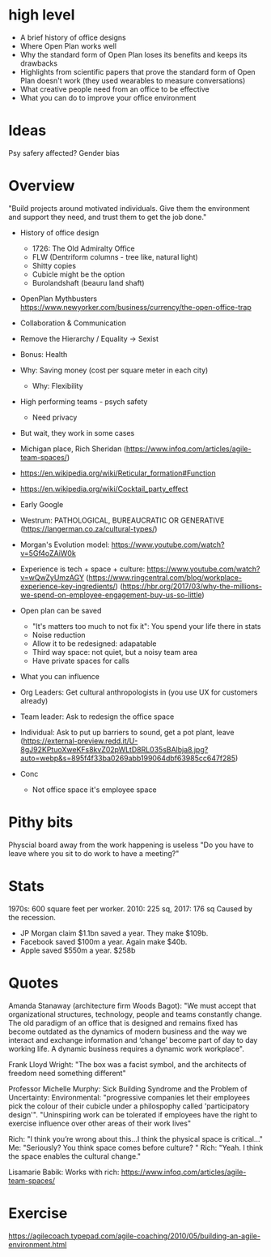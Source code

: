 # high level

* A brief history of office designs
* Where Open Plan works well
* Why the standard form of Open Plan loses its benefits and keeps its drawbacks
* Highlights from scientific papers that prove the standard form of Open Plan doesn't work (they used wearables to measure conversations)
* What creative people need from an office to be effective
* What you can do to improve your office environment

# Ideas

Psy safery affected?
Gender bias

# Overview

"Build projects around motivated individuals. Give them the environment and support they need, and trust them to get the job done."

* History of office design
  * 1726: The Old Admiralty Office
  * FLW (Dentriform columns - tree like, natural light)
   * Shitty copies
  * Cubicle might be the option
  * Burolandshaft (beauru land shaft)

* OpenPlan Mythbusters
https://www.newyorker.com/business/currency/the-open-office-trap
 * Collaboration & Communication
 * Remove the Hierarchy / Equality -> Sexist
 * Bonus: Health
 * Why: Saving money (cost per square meter in each city)
   * Why: Flexibility

* High performing teams - psych safety
  * Need privacy

* But wait, they work in some cases
 * Michigan place, Rich Sheridan (https://www.infoq.com/articles/agile-team-spaces/)
  * https://en.wikipedia.org/wiki/Reticular_formation#Function
  * https://en.wikipedia.org/wiki/Cocktail_party_effect
 * Early Google
 * Westrum: PATHOLOGICAL, BUREAUCRATIC OR GENERATIVE (https://langerman.co.za/cultural-types/)

* Morgan's Evolution model: https://www.youtube.com/watch?v=5Gf4oZAiW0k
 * Experience is tech + space + culture: https://www.youtube.com/watch?v=wQwZyUmzAGY
   (https://www.ringcentral.com/blog/workplace-experience-key-ingredients/)
   (https://hbr.org/2017/03/why-the-millions-we-spend-on-employee-engagement-buy-us-so-little)

* Open plan can be saved
  * "It's matters too much to not fix it": You spend your life there in stats
  * Noise reduction
  * Allow it to be redesigned: adapatable
  * Third way space: not quiet, but a noisy team area
  * Have private spaces for calls

* What you can influence
 * Org Leaders: Get cultural anthropologists in (you use UX for customers already)
 * Team leader: Ask to redesign the office space
 * Individual: Ask to put up barriers to sound, get a pot plant, leave (https://external-preview.redd.it/U-8gJ92KPtuoXweKFs8kvZ02pWLtD8RL035sBAlbja8.jpg?auto=webp&s=895f4f33ba0269abb199064dbf63985cc647f285)

* Conc
  * Not office space it's employee space

# Pithy bits

Physcial board away from the work happening is useless
"Do you have to leave where you sit to do work to have a meeting?"   

# Stats

1970s: 600 square feet per worker. 2010: 225 sq, 2017: 176 sq
Caused by the recession.
  * JP Morgan claim $1.1bn saved a year. They make $109b.
  * Facebook saved $100m a year. Again make $40b.
  * Apple saved $550m a year. $258b

# Quotes

Amanda Stanaway (architecture firm Woods Bagot): "We must accept that organizational structures, technology, people and teams constantly change. The old paradigm of an office that is designed and remains fixed has become outdated as the dynamics of modern business and the way we interact and exchange information and ‘change’ become part of day to day working life.  A dynamic business requires a dynamic work workplace".

Frank Lloyd Wright: "The box was a facist symbol, and the architects of freedom need something different"

Professor Michelle Murphy:
Sick Building Syndrome and the Problem of Uncertainty: Environmental: "progressive companies let their employees pick the colour of their cubicle under a philospophy called 'participatory design'". "Uninspiring work can be tolerated if employees have the right to exercise influence over other areas of their work lives"

Rich: "I think you’re wrong about this...I think the physical space is critical..." 
Me: "Seriously? You think space comes before culture? " 
Rich: "Yeah. I think the space enables the cultural change."

Lisamarie Babik: Works with rich: https://www.infoq.com/articles/agile-team-spaces/

# Exercise

https://agilecoach.typepad.com/agile-coaching/2010/05/building-an-agile-environment.html